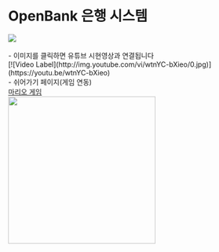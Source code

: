 # OpenBank 은행 시스템

<!-- <img src="https://github.com/juyub/tp-JooBank/assets/126839881/ca8ab77c-f89b-413f-a40f-d708887e7b35" /> --!>
<img src="https://github.com/juyub/tp-JooBank/assets/126839881/38f447fb-2121-476c-a5b2-83daa2aa2c8e" />
<br><br>

- 이미지를 클릭하면 유튜브 시현영상과 연결됩니다<br>

[![Video Label](http://img.youtube.com/vi/wtnYC-bXieo/0.jpg)](https://youtu.be/wtnYC-bXieo)
<br>


- 쉬어가기 페이지(게임 연동)<br>
  <a href="https://github.com/juyub/web-basic">마리오 게임</a> <br>
<img src="https://github.com/juyub/tp-JooBank/assets/126839881/17409170-389a-4f50-8776-3ee1a120e1d8" width="300" /> 
